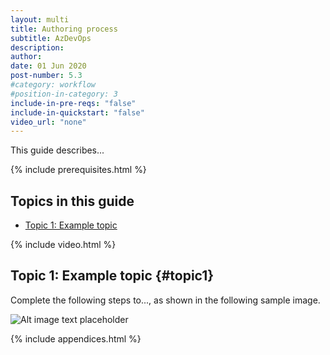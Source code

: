 ```yaml
---
layout: multi
title: Authoring process
subtitle: AzDevOps
description:
author:
date: 01 Jun 2020
post-number: 5.3
#category: workflow
#position-in-category: 3
include-in-pre-reqs: "false"
include-in-quickstart: "false"
video_url: "none"
---
```


This guide describes...

{% include prerequisites.html %}

## Topics in this guide

- [Topic 1: Example topic](#topic1)

{% include video.html %}

## Topic 1: Example topic {#topic1}

Complete the following steps to..., as shown in the following sample image.

![Alt image text placeholder](../../assets/images/05-workflow/author/azdev/img-placeholder.png)

{% include appendices.html %}
